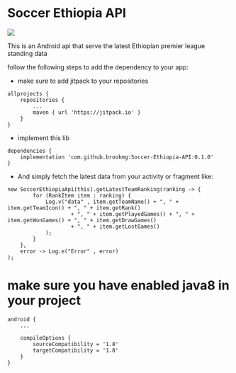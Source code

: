 # Soccer Ethiopia API
[![](https://jitpack.io/v/brookmg/Soccer-Ethiopia-API.svg)](https://jitpack.io/#brookmg/Soccer-Ethiopia-API)

This is an Android api that serve the latest Ethiopian premier league standing data

follow the following steps to add the dependency to your app:

* make sure to add jitpack to your repositories

``` 
allprojects {
	repositories {
		...
		maven { url 'https://jitpack.io' }
	}
}
```

* implement this lib

``` 
dependencies {
    implementation 'com.github.brookmg:Soccer-Ethiopia-API:0.1.0'
}
```

* And simply fetch the latest data from your activity or fragment like:

```
new SoccerEthiopiaApi(this).getLatestTeamRanking(ranking -> {
        for (RankItem item : ranking) {
            Log.v("data" , item.getTeamName() + ", " + item.getTeamIcon() + ", " + item.getRank()
                    + ", " + item.getPlayedGames() + ", " + item.getWonGames() + ", " + item.getDrawGames() 
                    + ", " + item.getLostGames()
            );
		}
	}, 
	error -> Log.e("Error" , error)
);
```

# make sure you have enabled java8 in your project 
```
android {
	...
	
    compileOptions {
        sourceCompatibility = '1.8'
        targetCompatibility = '1.8'
    }
}
```